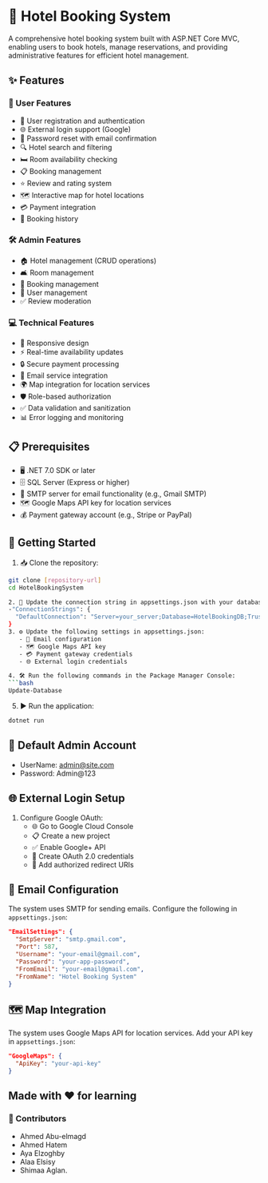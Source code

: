 # 🏨 Hotel Booking System

A comprehensive hotel booking system built with ASP.NET Core MVC, enabling users to book hotels, manage reservations, and providing administrative features for efficient hotel management.

## ✨ Features

### 👤 User Features
- 🔐 User registration and authentication
- 🌐 External login support (Google)
- 🔑 Password reset with email confirmation
- 🔍 Hotel search and filtering
- 🛏️ Room availability checking
- 📋 Booking management
- ⭐ Review and rating system
- 🗺️ Interactive map for hotel locations
- 💳 Payment integration
- 📜 Booking history

### 🛠️ Admin Features
- 🏠 Hotel management (CRUD operations)
- 🛋️ Room management
- 📅 Booking management
- 👥 User management
- ✅ Review moderation

### 💻 Technical Features
- 📱 Responsive design
- ⚡ Real-time availability updates
- 🔒 Secure payment processing
- 📧 Email service integration
- 🌍 Map integration for location services
- 🛡️ Role-based authorization
- ✅ Data validation and sanitization
- 📊 Error logging and monitoring

## 📋 Prerequisites
- 🖥️ .NET 7.0 SDK or later
- 🗄️ SQL Server (Express or higher)
- 📧 SMTP server for email functionality (e.g., Gmail SMTP)
- 🗺️ Google Maps API key for location services
- 💰 Payment gateway account (e.g., Stripe or PayPal)

## 🚀 Getting Started

1. 📥 Clone the repository:
```bash
git clone [repository-url]
cd HotelBookingSystem

2. 🔧 Update the connection string in appsettings.json with your database details:
-"ConnectionStrings": {
  "DefaultConnection": "Server=your_server;Database=HotelBookingDB;Trusted_Connection=True;"
}
3. ⚙️ Update the following settings in appsettings.json:
   - 📧 Email configuration
   - 🗺️ Google Maps API key
   - 💳 Payment gateway credentials
   - 🌐 External login credentials

4. 🛠️ Run the following commands in the Package Manager Console:
```bash
Update-Database
```

5. ▶️ Run the application:
```bash
dotnet run
```

## 🔐 Default Admin Account
- UserName: admin@site.com
- Password: Admin@123

## 🌐 External Login Setup
1. Configure Google OAuth:
   - 🌐 Go to Google Cloud Console
   - 📋 Create a new project
   - ✅ Enable Google+ API
   - 🔑 Create OAuth 2.0 credentials
   - 🔗 Add authorized redirect URIs


## 📧 Email Configuration
The system uses SMTP for sending emails. Configure the following in `appsettings.json`:
```json
"EmailSettings": {
  "SmtpServer": "smtp.gmail.com",
  "Port": 587,
  "Username": "your-email@gmail.com",
  "Password": "your-app-password",
  "FromEmail": "your-email@gmail.com",
  "FromName": "Hotel Booking System"
}
```

## 🗺️ Map Integration
The system uses Google Maps API for location services. Add your API key in `appsettings.json`:
```json
"GoogleMaps": {
  "ApiKey": "your-api-key"
}
```


##  Made with ❤️ for learning 
 ### 👥 Contributors 
- Ahmed Abu-elmagd
- Ahmed Hatem
- Aya Elzoghby
- Alaa Elsisy
- Shimaa Aglan.

